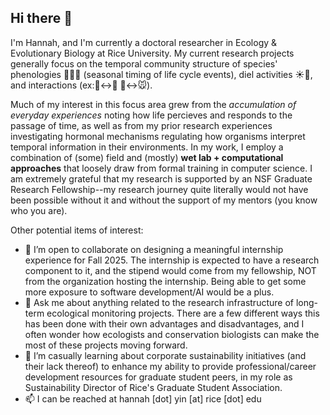 ## Hi there 👋

I'm Hannah, and I'm currently a doctoral researcher in Ecology & Evolutionary Biology at Rice University. My current research projects generally focus on the temporal community structure of species' phenologies 🌸🪺🍂 (seasonal timing of life cycle events), diel activities ☀️🌙, and interactions (ex:🪻↔🐝 🦉↔🐭). 

Much of my interest in this focus area grew from the *accumulation of everyday experiences* noting how life percieves and responds to the passage of time, as well as from my prior research experiences investigating hormonal mechanisms regulating how organisms interpret temporal information in their environments. In my work, I employ a combination of (some) field and (mostly) **wet lab + computational approaches** that loosely draw from formal training in computer science. I am extremely grateful that my research is supported by an NSF Graduate Research Fellowship--my research journey quite literally would not have been possible without it and without the support of my mentors (you know who you are).


Other potential items of interest:
- 👯 I’m open to collaborate on designing a meaningful internship experience for Fall 2025. The internship is expected to have a research component to it, and the stipend would come from my fellowship, NOT from the organization hosting the internship. Being able to get some more exposure to software development/AI would be a plus.
- 💬 Ask me about anything related to the research infrastructure of long-term ecological monitoring projects. There are a few different ways this has been done with their own advantages and disadvantages, and I often wonder how ecologists and conservation biologists can make the most of these projects moving forward.
- 🌱 I’m casually learning about corporate sustainability initiatives (and their lack thereof) to enhance my ability to provide professional/career development resources for graduate student peers, in my role as Sustainability Director of Rice's Graduate Student Association.
- 📫 I can be reached at hannah \[dot\] yin \[at\] rice \[dot\] edu
